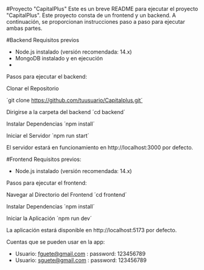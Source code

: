 #Proyecto "CapitalPlus"
Este es un breve README para ejecutar el proyecto "CapitalPlus". Este proyecto consta de un frontend y un backend. A continuación, se proporcionan instrucciones paso a paso para ejecutar ambas partes.

#Backend
Requisitos previos
- Node.js instalado (versión recomendada: 14.x)
- MongoDB instalado y en ejecución
- 
Pasos para ejecutar el backend:

Clonar el Repositorio

´git clone https://github.com/tuusuario/Capitalplus.git´

Dirigirse a la carpeta del backend
´cd backend´

Instalar Dependencias
´npm install´

Iniciar el Servidor
´npm run start´

El servidor estará en funcionamiento en http://localhost:3000 por defecto.

#Frontend
Requisitos previos:
- Node.js instalado (versión recomendada: 14.x)
  
Pasos para ejecutar el frontend:

Navegar al Directorio del Frontend
´cd frontend´

Instalar Dependencias
´npm install´

Iniciar la Aplicación
´npm run dev´

La aplicación estará disponible en http://localhost:5173 por defecto.

Cuentas que se pueden usar en la app:
- Usuario: fguete@gmail.com : password: 123456789
- Usuario: sguete@gmail.com : password: 123456789
